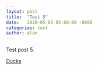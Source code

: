 ```yaml
---
layout: post
title:  "Test 5"
date:   2020-05-05 05:00:00 -0600
categories: test
author: alan
---
```


Test post 5.

[Ducks](https://duckduckgo.com/)